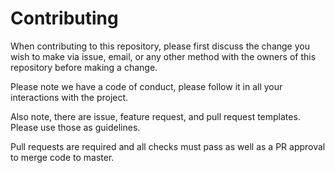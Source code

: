 # Contributing

When contributing to this repository, please first discuss the change you wish to make via issue,
email, or any other method with the owners of this repository before making a change. 

Please note we have a code of conduct, please follow it in all your interactions with the project.

Also note, there are issue, feature request, and pull request templates. Please use those as guidelines.

Pull requests are required and all checks must pass as well as a PR approval to merge code to master.
